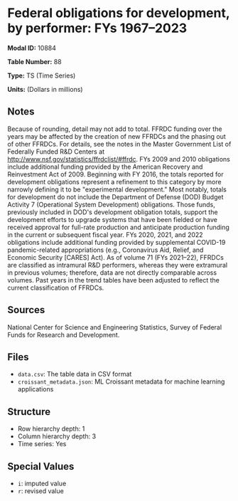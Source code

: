 # Federal obligations for development, by performer: FYs 1967&#8211;2023

**Modal ID:** 10884

**Table Number:** 88

**Type:** TS (Time Series)

**Units:** (Dollars in millions)

## Notes

Because of rounding, detail may not add to total. FFRDC funding over the years may be affected by the creation of new FFRDCs and the phasing out of other FFRDCs. For details, see the notes in the Master Government List of Federally Funded R&D Centers at http://www.nsf.gov/statistics/ffrdclist/#ffrdc. FYs 2009 and 2010 obligations include additional funding provided by the American Recovery and Reinvestment Act of 2009. Beginning with FY 2016, the totals reported for development obligations represent a refinement to this category by more narrowly defining it to be "experimental development." Most notably, totals for development do not include the Department of Defense (DOD) Budget Activity 7 (Operational System Development) obligations. Those funds, previously included in DOD's development obligation totals, support the development efforts to upgrade systems that have been fielded or have received approval for full-rate production and anticipate production funding in the current or subsequent fiscal year. FYs 2020, 2021, and 2022 obligations include additional funding provided by supplemental COVID-19 pandemic-related appropriations (e.g., Coronavirus Aid, Relief, and Economic Security [CARES] Act). As of volume 71 (FYs 2021–22), FFRDCs are classified as intramural R&D performers, whereas they were extramural in previous volumes; therefore, data are not directly comparable across volumes. Past years in the trend tables have been adjusted to reflect the current classification of FFRDCs.

## Sources

National Center for Science and Engineering Statistics, Survey of Federal Funds for Research and Development.

## Files

- `data.csv`: The table data in CSV format
- `croissant_metadata.json`: ML Croissant metadata for machine learning applications

## Structure

- Row hierarchy depth: 1
- Column hierarchy depth: 3
- Time series: Yes

## Special Values

- `i`: imputed value
- `r`: revised value
